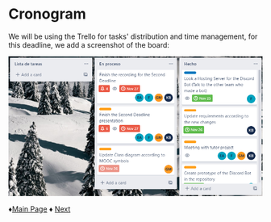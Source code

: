 # **Cronogram** 
We will be using the Trello for tasks' distribution and time management, for this deadline, we add a screenshot of the board:

 ![TrelloBoard](https://github.com/Edwin-Lines/Project-Cosmos/blob/Second-Deadline/Resources/Images/second%20increment%20image_trello.png)

 ♦[Main Page](https://github.com/Edwin-Lines/Project-Cosmos/tree/Third-Deadline "Main Page") 
 ♦ [Next](https://github.com/Edwin-Lines/Project-Cosmos/blob/Third-Deadline/Documentation/Schedule,%20Team%20Roles%20&%20Team%20Process/Team%20Process.md "Team Process")
